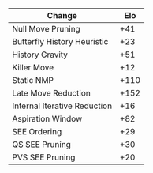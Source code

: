 | Change                       | Elo  |
|------------------------------|------|
| Null Move Pruning            | +41  |
| Butterfly History Heuristic  | +23  |
| History Gravity              | +51  |
| Killer Move                  | +12  |
| Static NMP                   | +110 |
| Late Move Reduction          | +152 |
| Internal Iterative Reduction | +16  |
| Aspiration Window            | +82  |
| SEE Ordering                 | +29  |
| QS SEE Pruning               | +30  |
| PVS SEE Pruning              | +20  |
